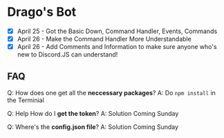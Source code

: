 # Drago's Bot

- [x] April 25 - Got the Basic Down, Command Handler, Events, Commands
- [x] April 26 - Make the Command Handler More Understandable
- [x] April 26 - Add Comments and Information to make sure anyone who's new to Discord.JS can understand!

## FAQ

Q: How does one get all the **neccessary packages**?
A: Do `npm install` in the Terminial 

Q: Help How do I **get the token**?
A: Solution Coming Sunday

Q: Where's the **config.json file**?
A: Solution Coming Sunday